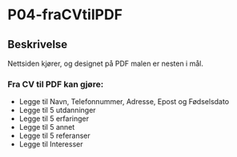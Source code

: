 # P04-fraCVtilPDF

## Beskrivelse

Nettsiden kjører, og designet på PDF malen er nesten i mål.

### Fra CV til PDF kan gjøre:

- Legge til Navn, Telefonnummer, Adresse, Epost og Fødselsdato
- Legge til 5 utdanninger
- Legge til 5 erfaringer
- Legge til 5 annet
- Legge til 5 referanser
- Legge til Interesser
